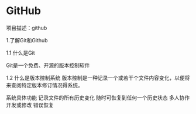 # GitHub
项目描述：github

1.了解Git和Github

1.1 什么是Git

Git是一个免费、开源的版本控制软件

1.2 什么是版本控制系统
版本控制是一种记录一个或若干个文件内容变化，以便将来查阅特定版本修订情况得系统。

  系统具体功能
  记录文件的所有历史变化
  随时可恢复到任何一个历史状态
  多人协作开发或修改
  错误恢复
